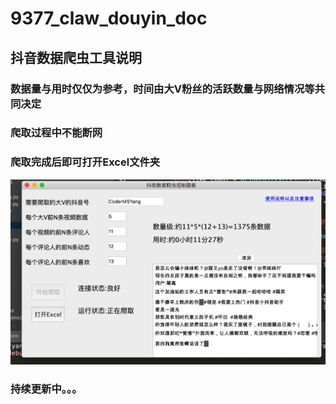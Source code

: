 # 9377_claw_douyin_doc
## 抖音数据爬虫工具说明
### 数据量与用时仅仅为参考，时间由大V粉丝的活跃数量与网络情况等共同决定
### 爬取过程中不能断网 
### 爬取完成后即可打开Excel文件夹
![avatar](image.png)
### 持续更新中。。。
